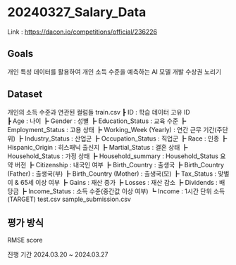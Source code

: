# 20240327_Salary_Data

Link : https://dacon.io/competitions/official/236226

## Goals
개인 특성 데이터를 활용하여 개인 소득 수준을 예측하는 AI 모델 개발
수상권 노리기

## Dataset
개인의 소득 수준과 연관된 컬럼들
train.csv
┣ ID : 학습 데이터 고유 ID <br>
┣ Age : 나이
┣ Gender : 성별
┣ Education_Status : 교육 수준
┣ Employment_Status : 고용 상태
┣ Working_Week (Yearly) : 연간 근무 기간(주단위)
┣ Industry_Status : 산업군
┣ Occupation_Status : 직업군
┣ Race : 인종
┣ Hispanic_Origin : 히스패닉 출신지
┣ Martial_Status : 결혼 상태
┣ Household_Status : 가정 상태
┣ Household_summary : Household_Status 요약 버전
┣ Citizenship : 내국인 여부
┣ Birth_Country : 출생국
┣ Birth_Country (Father) : 출생국(부)
┣ Birth_Country (Mother) : 출생국(모)
┣ Tax_Status : 맞벌이 & 65세 이상 여부
┣ Gains : 재산 증가
┣ Losses : 재산 감소
┣ Dividends : 배당금
┣ Income_Status : 소득 수준(중간값 이상 여부)
┗ Income : 1시간 단위 소득(TARGET)
test.csv
sample_submission.csv

## 평가 방식
RMSE score

진행 기간
2024.03.20 ~ 2024.03.27
